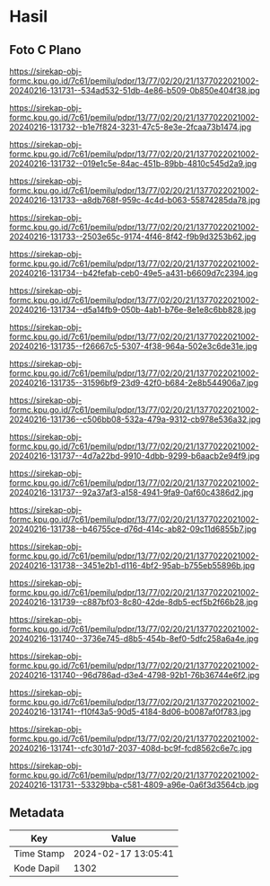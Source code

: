 # Hasil

## Foto C Plano

https://sirekap-obj-formc.kpu.go.id/7c61/pemilu/pdpr/13/77/02/20/21/1377022021002-20240216-131731--534ad532-51db-4e86-b509-0b850e404f38.jpg

https://sirekap-obj-formc.kpu.go.id/7c61/pemilu/pdpr/13/77/02/20/21/1377022021002-20240216-131732--b1e7f824-3231-47c5-8e3e-2fcaa73b1474.jpg

https://sirekap-obj-formc.kpu.go.id/7c61/pemilu/pdpr/13/77/02/20/21/1377022021002-20240216-131732--019e1c5e-84ac-451b-89bb-4810c545d2a9.jpg

https://sirekap-obj-formc.kpu.go.id/7c61/pemilu/pdpr/13/77/02/20/21/1377022021002-20240216-131733--a8db768f-959c-4c4d-b063-55874285da78.jpg

https://sirekap-obj-formc.kpu.go.id/7c61/pemilu/pdpr/13/77/02/20/21/1377022021002-20240216-131733--2503e65c-9174-4f46-8f42-f9b9d3253b62.jpg

https://sirekap-obj-formc.kpu.go.id/7c61/pemilu/pdpr/13/77/02/20/21/1377022021002-20240216-131734--b42fefab-ceb0-49e5-a431-b6609d7c2394.jpg

https://sirekap-obj-formc.kpu.go.id/7c61/pemilu/pdpr/13/77/02/20/21/1377022021002-20240216-131734--d5a14fb9-050b-4ab1-b76e-8e1e8c6bb828.jpg

https://sirekap-obj-formc.kpu.go.id/7c61/pemilu/pdpr/13/77/02/20/21/1377022021002-20240216-131735--f26667c5-5307-4f38-964a-502e3c6de31e.jpg

https://sirekap-obj-formc.kpu.go.id/7c61/pemilu/pdpr/13/77/02/20/21/1377022021002-20240216-131735--31596bf9-23d9-42f0-b684-2e8b544906a7.jpg

https://sirekap-obj-formc.kpu.go.id/7c61/pemilu/pdpr/13/77/02/20/21/1377022021002-20240216-131736--c506bb08-532a-479a-9312-cb978e536a32.jpg

https://sirekap-obj-formc.kpu.go.id/7c61/pemilu/pdpr/13/77/02/20/21/1377022021002-20240216-131737--4d7a22bd-9910-4dbb-9299-b6aacb2e94f9.jpg

https://sirekap-obj-formc.kpu.go.id/7c61/pemilu/pdpr/13/77/02/20/21/1377022021002-20240216-131737--92a37af3-a158-4941-9fa9-0af60c4386d2.jpg

https://sirekap-obj-formc.kpu.go.id/7c61/pemilu/pdpr/13/77/02/20/21/1377022021002-20240216-131738--b46755ce-d76d-414c-ab82-09c11d6855b7.jpg

https://sirekap-obj-formc.kpu.go.id/7c61/pemilu/pdpr/13/77/02/20/21/1377022021002-20240216-131738--3451e2b1-d116-4bf2-95ab-b755eb55896b.jpg

https://sirekap-obj-formc.kpu.go.id/7c61/pemilu/pdpr/13/77/02/20/21/1377022021002-20240216-131739--c887bf03-8c80-42de-8db5-ecf5b2f66b28.jpg

https://sirekap-obj-formc.kpu.go.id/7c61/pemilu/pdpr/13/77/02/20/21/1377022021002-20240216-131740--3736e745-d8b5-454b-8ef0-5dfc258a6a4e.jpg

https://sirekap-obj-formc.kpu.go.id/7c61/pemilu/pdpr/13/77/02/20/21/1377022021002-20240216-131740--96d786ad-d3e4-4798-92b1-76b36744e6f2.jpg

https://sirekap-obj-formc.kpu.go.id/7c61/pemilu/pdpr/13/77/02/20/21/1377022021002-20240216-131741--f10f43a5-90d5-4184-8d06-b0087af0f783.jpg

https://sirekap-obj-formc.kpu.go.id/7c61/pemilu/pdpr/13/77/02/20/21/1377022021002-20240216-131741--cfc301d7-2037-408d-bc9f-fcd8562c6e7c.jpg

https://sirekap-obj-formc.kpu.go.id/7c61/pemilu/pdpr/13/77/02/20/21/1377022021002-20240216-131731--53329bba-c581-4809-a96e-0a6f3d3564cb.jpg


## Metadata

| Key        | Value               |
| ---------- | ------------------- |
| Time Stamp | 2024-02-17 13:05:41 |
| Kode Dapil | 1302                |



